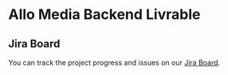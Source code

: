 # Allo Media Backend Livrable

## Jira Board

You can track the project progress and issues on our [Jira Board](https://echfaiechafai2021.atlassian.net/jira/software/projects/AM/boards/1).


